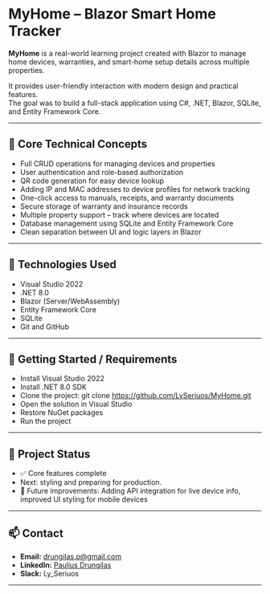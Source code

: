 # MyHome – Blazor Smart Home Tracker

**MyHome** is a real-world learning project created with Blazor to manage home devices, warranties, and smart-home setup details across multiple properties.

It provides user-friendly interaction with modern design and practical features.  
The goal was to build a full-stack application using C#, .NET, Blazor, SQLite, and Entity Framework Core.

---

## 🎯 Core Technical Concepts

- Full CRUD operations for managing devices and properties
- User authentication and role-based authorization
- QR code generation for easy device lookup
- Adding IP and MAC addresses to device profiles for network tracking
- One-click access to manuals, receipts, and warranty documents
- Secure storage of warranty and insurance records
- Multiple property support – track where devices are located
- Database management using SQLite and Entity Framework Core
- Clean separation between UI and logic layers in Blazor

---

## 🚀 Technologies Used

- Visual Studio 2022
- .NET 8.0
- Blazor (Server/WebAssembly)
- Entity Framework Core
- SQLite
- Git and GitHub

---

## 📂 Getting Started / Requirements

- Install Visual Studio 2022
- Install .NET 8.0 SDK
- Clone the project:
git clone https://github.com/LySeriuos/MyHome.git
- Open the solution in Visual Studio
- Restore NuGet packages
- Run the project

---

## 📝 Project Status

- ✅ Core features complete
- Next: styling and preparing for production. 
- 🔄 Future improvements: Adding API integration for live device info, improved UI styling for mobile devices

---

## 📫 Contact

- **Email:** drungilas.p@gmail.com
- **LinkedIn:** [Paulius Drungilas](https://linkedin.com/in/paulius-drungilas-4875b180)
- **Slack:** Ly_Seriuos

---
